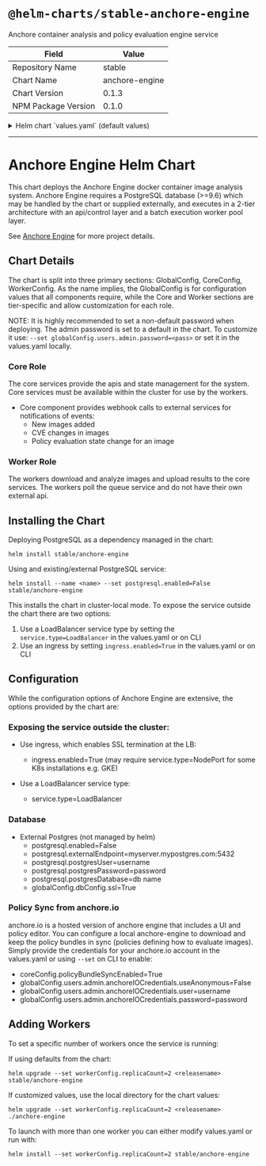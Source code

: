 # `@helm-charts/stable-anchore-engine`

Anchore container analysis and policy evaluation engine service

| Field               | Value          |
| ------------------- | -------------- |
| Repository Name     | stable         |
| Chart Name          | anchore-engine |
| Chart Version       | 0.1.3          |
| NPM Package Version | 0.1.0          |

<details>

<summary>Helm chart `values.yaml` (default values)</summary>

```yaml
# Default values for anchore_engine chart.

# The configuration for the API service, which must be reachable inside the cluster by other workers and users
service:
  type: ClusterIP
  ports:
    api: 8228
    queue: 8083
    catalog: 8082
    policy: 8087
    k8sImagePolicyWebhook: 8338

image:
  # Specific version tags are also available, e.g. v0.1.5, v0.1.6,...
  tag: docker.io/anchore/anchore-engine:latest
  # pullPolicy: IfNotPresent

# Used to create Ingress record (should used with service.type: ClusterIP or NodePort depending on platform)
ingress:
  enabled: false
  annotations:
    # kubernetes.io/ingress.allow-http: False
    # kubernetes.io/ingress.class: nginx
    # kubernetes.io/tls-acme: true

  # Secrets must be manually created in the namespace.
  tls:
  # - secretName: tlstestsecret

# Dependency on Postgresql, configure here
postgresql:
  enabled: true
  postgresUser: anchoreengine
  postgresPassword: anchore-postgres,123
  postgresDatabase: anchore

  # Use this config if you set enabled=False and want to specify an external (already existing) postres deployment for use.
  # Set this to the host and port. eg. mypostgres.myserver.io:5432
  externalEndpoint: Null

# Global configuration shared by both core and worker
globalConfig:
  dbConfig:
    timeout: 120
    # Use ssl, but the default postgresql config in helm's stable repo does not support ssl on server side, so this should be set for external dbs only for the time being
    ssl: false
    connectionPoolSize: 30
    connectionPoolMaxOverflow: 100

  # Cleanup local images used during analysis, defaults to True. If set to false, images will remain on workers after analysis.
  cleanupImages: true

  # If True, if a user adds an ECR registry with username = awsauto then the system will look for an instance profile to use for auth against the registry
  allowECRUseIAMRole: false

  # User configuration. Add more users here if needed.
  users:
    admin:
      password: foobar
      email: admin@myemail.com
      policyBundleSyncEnabled: false

      # Credentials for https://anchore.io Cloud service if you have them. Can be used to automatically sync policy bundles.
      anchoreIOCredentials:
        # If use_anonymous = False, the specific credentials are used for the feed sync and bundle sync features otherwise disregarded.
        useAnonymous: true
        user: someuser
        password: somepassword

  internalServicesSslEnabled: false
  internalServicesSslVerifyCerts: false

  # Intervals to run specific events on (seconds)
  cycleTimers:
    # Interval to check for an update to a tag
    image_watcher: 3600
    # Interval to re-run a policy eval on a tag
    policy_eval: 3600
    # Interval to run a feed sync to get latest cve data
    feed_sync: 14400
    # Interval workers check the queue
    analyzer_queue: 1
    # Interval notifications will be processed for state changes
    notifications: 30
    # Intervals service state updates are polled
    service_watcher: 15
    # Interval for policy bundle sync from anchore.io if enabled
    policy_bundle_sync: 300

# Configuration for the core engine service that serves the API
# The core service handles the user facing APIs and coordination of workers as well as storage interfaces for data
coreConfig:
  # For the moment, the replica count should stay at 1. That restriction should change soon.
  replicaCount: 1
  hostId: 'anchore-engine-core-host'
  logLevel: INFO
  policyBundleSyncEnabled: false

  ssl:
    # To use certs for TLS directly from the services, create a secret with keys that match the values fo certSecretKey and certSecretCert
    certSecret: null
    certSecretKeyName: 'tls.key'
    certSecretCertName: 'tls.crt'
    certDir: '/certs'

  # Configure webhook outputs here. The service provides these webhooks for notifying external systems of updates
  webhooks:
    enabled: 'True'
    config:
      # User and password to be set (using HTTP basic auth) on all webhook calls if necessary
      user: null
      password: null
      ssl_verify: true

      # Endpoint for general notification delivery. These events are image/tag updates etc. This is globally configured
      # and updates for all users are sent to the same host but with a different path for each user.
      general:
        {}
        # url: "http://somehost:9090/<notification_type>/<userId>"
      # Endpoint and credentials for policy evaluation delivery
      policy_eval:
        {}
        # url: "http://somehost:9090/policy_eval/<userId>"
        # user: null
        # password: null
      # Endpoint for fatal system errors to be delivery
      error_event:
        {}
        # url: 'http://somehost:9090/error_event/'

  # resources:
  #  limits:
  #    cpu: 100m
  #    memory: 6Gi
  #  requests:
  #    cpu: 100m
  #    memory: 4Gi

# Configuration for the worker pods that perform image analysis
# There may be many of these workers but best practice is to not have more than one per node since analysis
# is very IO intensive. Use of affinity/anti-affinity rules for scheduling the workers is future work.
workerConfig:
  replicaCount: 1
  logLevel: INFO

  # Analyzer driver determines how the worker performs download and extraction of images
  #
  # "nodocker" does not require docker and pulls content directly from the registry and assembles it directly. This has the side-effect
  #    of not handling images with V1 manifests as cleanly due to missing metadata in those manifests.
  #
  # "localanchore" requires the docker socket mounted into the worker container and uses docker itself to pull and extract the image into the container.
  #    this is the legacy mode.
  analyzerMode: nodocker

  # The cycle timer is the interval between checks to the work queue for new jobs
  cycleTimerSeconds: 1

  # Controls the concurrency of the worker itself. Can be configured to process more than one task at a time, but it IO bound, so may not
  # necessarily be faster depending on hardware. Should test and balance this value vs. number of workers for your deployment cluster performance.
  concurrentTasksPerWorker: 1

  # The analysisVolume controls the mounting of an external volume for scratch space for image analysis. Generally speaking
  # you need to provision 3x the size of the largest image (uncompressed) that you want to analyze for this space.
  analysisScratchVolume:
    mountPath: /tmp
    details:
      emptyDir: {}

  # Configuration for ssl used for internal node communications between components
  ssl:
    certDir: '/certs'
    certSecret: null
    certSecretKeyName: 'tls.key'
    certSecretCertName: 'tls.crt'
  # resources:
  #  limits:
  #    cpu: 100m
  #    memory: 3Gi
  #  requests:
  #    cpu: 100m
  #    memory: 2Gi
```

</details>

---

# Anchore Engine Helm Chart

This chart deploys the Anchore Engine docker container image analysis system. Anchore Engine
requires a PostgreSQL database (>=9.6) which may be handled by the chart or supplied externally,
and executes in a 2-tier architecture with an api/control layer and a batch execution worker pool layer.

See [Anchore Engine](https://github.com/anchore/anchore-engine) for more project details.

## Chart Details

The chart is split into three primary sections: GlobalConfig, CoreConfig, WorkerConfig. As the name implies,
the GlobalConfig is for configuration values that all components require, while the Core and Worker sections are
tier-specific and allow customization for each role.

NOTE: It is highly recommended to set a non-default password when deploying. The admin password is set to a default in the chart. To customize it use:
`--set globalConfig.users.admin.password=<pass>` or set it in the values.yaml locally.

### Core Role

The core services provide the apis and state management for the system. Core services must be available within the cluster
for use by the workers.

- Core component provides webhook calls to external services for notifications of events:
  - New images added
  - CVE changes in images
  - Policy evaluation state change for an image

### Worker Role

The workers download and analyze images and upload results to the core services. The workers poll the queue service and
do not have their own external api.

## Installing the Chart

Deploying PostgreSQL as a dependency managed in the chart:

`helm install stable/anchore-engine`

Using and existing/external PostgreSQL service:

`helm install --name <name> --set postgresql.enabled=False stable/anchore-engine`

This installs the chart in cluster-local mode. To expose the service outside the chart there are two options:

1. Use a LoadBalancer service type by setting the `service.type=LoadBalancer` in the values.yaml or on CLI
2. Use an ingress by setting `ingress.enabled=True` in the values.yaml or on CLI

## Configuration

While the configuration options of Anchore Engine are extensive, the options provided by the chart are:

### Exposing the service outside the cluster:

- Use ingress, which enables SSL termination at the LB:

  - ingress.enabled=True (may require service.type=NodePort for some K8s installations e.g. GKE)

- Use a LoadBalancer service type:
  - service.type=LoadBalancer

### Database

- External Postgres (not managed by helm)
  - postgresql.enabled=False
  - postgresql.externalEndpoint=myserver.mypostgres.com:5432
  - postgresql.postgresUser=username
  - postgresql.postgresPassword=password
  - postgresql.postgresDatabase=db name
  - globalConfig.dbConfig.ssl=True

### Policy Sync from anchore.io

anchore.io is a hosted version of anchore engine that includes a UI and policy editor. You can configure a local anchore-engine
to download and keep the policy bundles in sync (policies defining how to evaluate images).
Simply provide the credentials for your anchore.io account in the values.yaml or using `--set` on CLI to enable:

- coreConfig.policyBundleSyncEnabled=True
- globalConfig.users.admin.anchoreIOCredentials.useAnonymous=False
- globalConfig.users.admin.anchoreIOCredentials.user=username
- globalConfig.users.admin.anchoreIOCredentials.password=password

## Adding Workers

To set a specific number of workers once the service is running:

If using defaults from the chart:

`helm upgrade --set workerConfig.replicaCount=2 <releasename> stable/anchore-engine`

If customized values, use the local directory for the chart values:

`helm upgrade --set workerConfig.replicaCount=2 <releasename> ./anchore-engine`

To launch with more than one worker you can either modify values.yaml or run with:

`helm install --set workerConfig.replicaCount=2 stable/anchore-engine`

